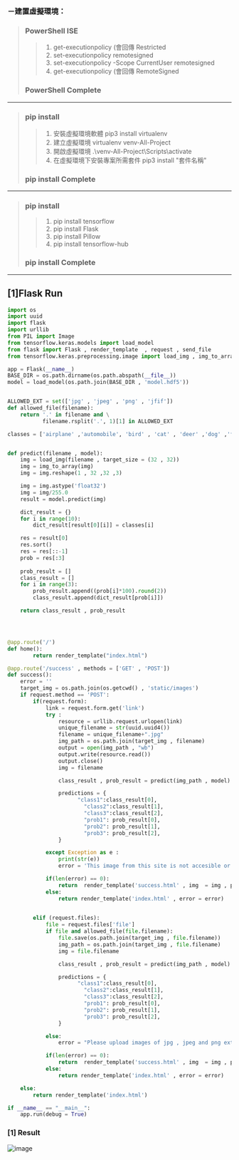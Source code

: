 ### －建置虛擬環境：
> ###  PowerShell ISE
>> 1. get-executionpolicy (會回傳 Restricted
>> 2. set-executionpolicy remotesigned
>> 3. set-executionpolicy -Scope CurrentUser remotesigned
>> 4. get-executionpolicy (會回傳 RemoteSigned
> ### PowerShell Complete 
---
> ### pip install
>> 1. 安裝虛擬環境軟體 pip3 install virtualenv  
>> 2. 建立虛擬環境 virtualenv venv-All-Project
>> 3. 開啟虛擬環境 .\venv-All-Project\Scripts\activate
>> 4. 在虛擬環境下安裝專案所需套件 pip3 install "套件名稱"
> ### pip install Complete
---
> ### pip install
>> 1. pip install tensorflow
>> 2. pip install Flask
>> 3. pip install Pillow
>> 4. pip install tensorflow-hub
> ### pip install Complete
------------------------------------------------------------

## [1]Flask Run
```py
import os
import uuid
import flask
import urllib
from PIL import Image
from tensorflow.keras.models import load_model
from flask import Flask , render_template  , request , send_file
from tensorflow.keras.preprocessing.image import load_img , img_to_array

app = Flask(__name__)
BASE_DIR = os.path.dirname(os.path.abspath(__file__))
model = load_model(os.path.join(BASE_DIR , 'model.hdf5'))


ALLOWED_EXT = set(['jpg' , 'jpeg' , 'png' , 'jfif'])
def allowed_file(filename):
    return '.' in filename and \
           filename.rsplit('.', 1)[1] in ALLOWED_EXT

classes = ['airplane' ,'automobile', 'bird' , 'cat' , 'deer' ,'dog' ,'frog', 'horse' ,'ship' ,'truck']


def predict(filename , model):
    img = load_img(filename , target_size = (32 , 32))
    img = img_to_array(img)
    img = img.reshape(1 , 32 ,32 ,3)

    img = img.astype('float32')
    img = img/255.0
    result = model.predict(img)

    dict_result = {}
    for i in range(10):
        dict_result[result[0][i]] = classes[i]

    res = result[0]
    res.sort()
    res = res[::-1]
    prob = res[:3]
    
    prob_result = []
    class_result = []
    for i in range(3):
        prob_result.append((prob[i]*100).round(2))
        class_result.append(dict_result[prob[i]])

    return class_result , prob_result




@app.route('/')
def home():
        return render_template("index.html")

@app.route('/success' , methods = ['GET' , 'POST'])
def success():
    error = ''
    target_img = os.path.join(os.getcwd() , 'static/images')
    if request.method == 'POST':
        if(request.form):
            link = request.form.get('link')
            try :
                resource = urllib.request.urlopen(link)
                unique_filename = str(uuid.uuid4())
                filename = unique_filename+".jpg"
                img_path = os.path.join(target_img , filename)
                output = open(img_path , "wb")
                output.write(resource.read())
                output.close()
                img = filename

                class_result , prob_result = predict(img_path , model)

                predictions = {
                      "class1":class_result[0],
                        "class2":class_result[1],
                        "class3":class_result[2],
                        "prob1": prob_result[0],
                        "prob2": prob_result[1],
                        "prob3": prob_result[2],
                }

            except Exception as e : 
                print(str(e))
                error = 'This image from this site is not accesible or inappropriate input'

            if(len(error) == 0):
                return  render_template('success.html' , img  = img , predictions = predictions)
            else:
                return render_template('index.html' , error = error) 

            
        elif (request.files):
            file = request.files['file']
            if file and allowed_file(file.filename):
                file.save(os.path.join(target_img , file.filename))
                img_path = os.path.join(target_img , file.filename)
                img = file.filename

                class_result , prob_result = predict(img_path , model)

                predictions = {
                      "class1":class_result[0],
                        "class2":class_result[1],
                        "class3":class_result[2],
                        "prob1": prob_result[0],
                        "prob2": prob_result[1],
                        "prob3": prob_result[2],
                }

            else:
                error = "Please upload images of jpg , jpeg and png extension only"

            if(len(error) == 0):
                return  render_template('success.html' , img  = img , predictions = predictions)
            else:
                return render_template('index.html' , error = error)

    else:
        return render_template('index.html')

if __name__ == "__main__":
    app.run(debug = True)
```
### [1] Result
![image](https://user-images.githubusercontent.com/55220866/209514414-e4b75b03-12b2-43ad-95e0-312ca16133ea.png)
